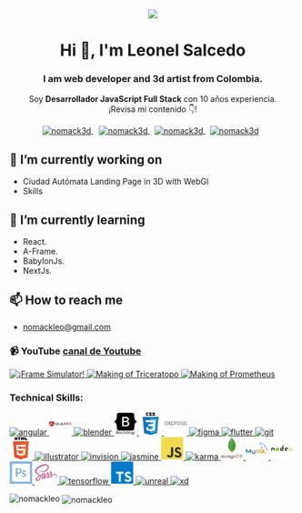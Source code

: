 <p align="center" width="300">
 <img align="center" src="https://user-images.githubusercontent.com/23043860/215883059-c28a4f73-6ea9-49d6-9936-dd67255f6c66.png" />
</p>

 <h1 align="center">Hi 👋, I'm Leonel Salcedo</h1>
 <h3 align="center">I am <strong>web developer and 3d artist</strong> from Colombia.</h3>

<p align="center">Soy <strong>Desarrollador JavaScript Full Stack</strong> con 10 años experiencia.<br />¡Revisa mi contenido 👇!</p>
<p align="center">
 <a href="https://www.linkedin.com/in/leonel-antonio-salcedo-/" target="_blank" style="margin-right:10px">
    <img align="center" src="https://raw.githubusercontent.com/rahuldkjain/github-profile-readme-generator/master/src/images/icons/Social/linked-in-alt.svg" alt="nomack3d" height="28px" width="28px" />
</a>
 
 <a href="https://youtube.com/nomackleo" target="_blank" style='margin-right:8px'>
    <img align="center" src="https://raw.githubusercontent.com/rahuldkjain/github-profile-readme-generator/master/src/images/icons/Social/youtube.svg" alt="nomack3d" height="28px" width="28px" />
 </a>
 
 <a href="https://instagram.com/nomack_3d" target="_blank" style='margin-right:8px'>
    <img align="center" src="https://raw.githubusercontent.com/rahuldkjain/github-profile-readme-generator/master/src/images/icons/Social/instagram.svg" alt="nomack3d" height="28px" width="28px" />
 </a>
 
 <a href="https://twitter.com/Nomackleo" target="_blank" style='margin-right:8px'>
  <img align="center" src="https://raw.githubusercontent.com/rahuldkjain/github-profile-readme-generator/master/src/images/icons/Social/twitter.svg" alt="nomack3d" height="28px" width="28px" />
</a>
</p>

## 🔭 I’m currently working on 
 - Ciudad Autómata Landing Page in 3D with WebGl
 - Skills

## 🌱 I’m currently learning 
 - React. 
 - A-Frame. 
 - BabylonJs. 
 - NextJs.

## 📫 How to reach me 
 - nomackleo@gmail.com

### 📹 YouTube [canal de Youtube](https://youtube.com/nomackleo?sub_confirmation=1)

<a href='https://youtu.be/jS9c1NfDQZQ&t=96s' target='_blank'>
  <img width='30%' src='https://img.youtube.com/vi/jS9c1NfDQZQ&t=96s/mqdefault.jpg' alt='¡Frame Simulator!' />
</a>
<a href='https://youtu.be/DhRqZmXbo6Y' target='_blank'>
  <img width='30%' src='https://img.youtube.com/vi/DhRqZmXbo6Y/mqdefault.jpg' alt='Making of Triceratopo' />
</a>
<a href='https://youtu.be/qtc8V9973uA&t=50s' target='_blank'>
  <img width='30%' src='https://img.youtube.com/vi/qtc8V9973uA&t=50s/mqdefault.jpg' alt='Making of Prometheus' />
</a>

<h3 align="left">Technical Skills:</h3>
<p align="left"> <a href="https://angular.io" target="_blank" rel="noreferrer"> <img src="https://angular.io/assets/images/logos/angular/angular.svg" alt="angular" width="40" height="40"/> </a> <a href="https://angular.io" target="_blank" rel="noreferrer"> <img src="https://raw.githubusercontent.com/devicons/devicon/master/icons/angularjs/angularjs-original-wordmark.svg" alt="angularjs" width="40" height="40"/> </a> <a href="https://www.blender.org/" target="_blank" rel="noreferrer"> <img src="https://download.blender.org/branding/community/blender_community_badge_white.svg" alt="blender" width="40" height="40"/> </a> <a href="https://getbootstrap.com" target="_blank" rel="noreferrer"> <img src="https://raw.githubusercontent.com/devicons/devicon/master/icons/bootstrap/bootstrap-plain-wordmark.svg" alt="bootstrap" width="40" height="40"/> </a> <a href="https://www.w3schools.com/css/" target="_blank" rel="noreferrer"> <img src="https://raw.githubusercontent.com/devicons/devicon/master/icons/css3/css3-original-wordmark.svg" alt="css3" width="40" height="40"/> </a> <a href="https://expressjs.com" target="_blank" rel="noreferrer"> <img src="https://raw.githubusercontent.com/devicons/devicon/master/icons/express/express-original-wordmark.svg" alt="express" width="40" height="40"/> </a> <a href="https://www.figma.com/" target="_blank" rel="noreferrer"> <img src="https://www.vectorlogo.zone/logos/figma/figma-icon.svg" alt="figma" width="40" height="40"/> </a> <a href="https://flutter.dev" target="_blank" rel="noreferrer"> <img src="https://www.vectorlogo.zone/logos/flutterio/flutterio-icon.svg" alt="flutter" width="40" height="40"/> </a> <a href="https://git-scm.com/" target="_blank" rel="noreferrer"> <img src="https://www.vectorlogo.zone/logos/git-scm/git-scm-icon.svg" alt="git" width="40" height="40"/> </a> <a href="https://www.w3.org/html/" target="_blank" rel="noreferrer"> <img src="https://raw.githubusercontent.com/devicons/devicon/master/icons/html5/html5-original-wordmark.svg" alt="html5" width="40" height="40"/> </a> <a href="https://www.adobe.com/in/products/illustrator.html" target="_blank" rel="noreferrer"> <img src="https://www.vectorlogo.zone/logos/adobe_illustrator/adobe_illustrator-icon.svg" alt="illustrator" width="40" height="40"/> </a> <a href="https://www.invisionapp.com/" target="_blank" rel="noreferrer"> <img src="https://www.vectorlogo.zone/logos/invisionapp/invisionapp-icon.svg" alt="invision" width="40" height="40"/> </a> <a href="https://jasmine.github.io/" target="_blank" rel="noreferrer"> <img src="https://www.vectorlogo.zone/logos/jasmine/jasmine-icon.svg" alt="jasmine" width="40" height="40"/> </a> <a href="https://developer.mozilla.org/en-US/docs/Web/JavaScript" target="_blank" rel="noreferrer"> <img src="https://raw.githubusercontent.com/devicons/devicon/master/icons/javascript/javascript-original.svg" alt="javascript" width="40" height="40"/> </a> <a href="https://karma-runner.github.io/latest/index.html" target="_blank" rel="noreferrer"> <img src="https://raw.githubusercontent.com/detain/svg-logos/780f25886640cef088af994181646db2f6b1a3f8/svg/karma.svg" alt="karma" width="40" height="40"/> </a> <a href="https://www.mongodb.com/" target="_blank" rel="noreferrer"> <img src="https://raw.githubusercontent.com/devicons/devicon/master/icons/mongodb/mongodb-original-wordmark.svg" alt="mongodb" width="40" height="40"/> </a> <a href="https://www.mysql.com/" target="_blank" rel="noreferrer"> <img src="https://raw.githubusercontent.com/devicons/devicon/master/icons/mysql/mysql-original-wordmark.svg" alt="mysql" width="40" height="40"/> </a> <a href="https://nodejs.org" target="_blank" rel="noreferrer"> <img src="https://raw.githubusercontent.com/devicons/devicon/master/icons/nodejs/nodejs-original-wordmark.svg" alt="nodejs" width="40" height="40"/> </a> <a href="https://www.photoshop.com/en" target="_blank" rel="noreferrer"> <img src="https://raw.githubusercontent.com/devicons/devicon/master/icons/photoshop/photoshop-line.svg" alt="photoshop" width="40" height="40"/> </a> <a href="https://sass-lang.com" target="_blank" rel="noreferrer"> <img src="https://raw.githubusercontent.com/devicons/devicon/master/icons/sass/sass-original.svg" alt="sass" width="40" height="40"/> </a> <a href="https://www.tensorflow.org" target="_blank" rel="noreferrer"> <img src="https://www.vectorlogo.zone/logos/tensorflow/tensorflow-icon.svg" alt="tensorflow" width="40" height="40"/> </a> <a href="https://www.typescriptlang.org/" target="_blank" rel="noreferrer"> <img src="https://raw.githubusercontent.com/devicons/devicon/master/icons/typescript/typescript-original.svg" alt="typescript" width="40" height="40"/> </a> <a href="https://unrealengine.com/" target="_blank" rel="noreferrer"> <img src="https://raw.githubusercontent.com/kenangundogan/fontisto/036b7eca71aab1bef8e6a0518f7329f13ed62f6b/icons/svg/brand/unreal-engine.svg" alt="unreal" width="40" height="40"/> </a> <a href="https://www.adobe.com/products/xd.html" target="_blank" rel="noreferrer"> <img src="https://cdn.worldvectorlogo.com/logos/adobe-xd.svg" alt="xd" width="40" height="40"/> </a> </p>

<p><img align="left" src="https://github-readme-stats.vercel.app/api/top-langs?username=nomackleo&show_icons=true&locale=en&layout=compact" alt="nomackleo" /></p>

<p>&nbsp;<img align="center" src="https://github-readme-stats.vercel.app/api?username=nomackleo&show_icons=true&locale=en" alt="nomackleo" /></p>
